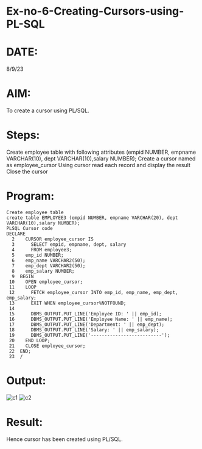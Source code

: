 # Ex-no-6-Creating-Cursors-using-PL-SQL
# DATE:
8/9/23
# AIM:
To create a cursor using PL/SQL.

# Steps:
Create employee table with following attributes (empid NUMBER, empname VARCHAR(10), dept VARCHAR(10),salary NUMBER);
Create a cursor named as employee_cursor
Using cursor read each record and display the result
Close the cursor
# Program:
```
Create employee table
create table EMPLOYEE3 (empid NUMBER, empname VARCHAR(20), dept VARCHAR(10),salary NUMBER);
PLSQL Cursor code
DECLARE
  2    CURSOR employee_cursor IS
  3      SELECT empid, empname, dept, salary
  4      FROM employee3;
  5    emp_id NUMBER;
  6    emp_name VARCHAR2(50);
  7    emp_dept VARCHAR2(50);
  8    emp_salary NUMBER;
  9  BEGIN
 10    OPEN employee_cursor;
 11    LOOP
 12      FETCH employee_cursor INTO emp_id, emp_name, emp_dept, emp_salary;
 13      EXIT WHEN employee_cursor%NOTFOUND;
 14
 15      DBMS_OUTPUT.PUT_LINE('Employee ID: ' || emp_id);
 16      DBMS_OUTPUT.PUT_LINE('Employee Name: ' || emp_name);
 17      DBMS_OUTPUT.PUT_LINE('Department: ' || emp_dept);
 18      DBMS_OUTPUT.PUT_LINE('Salary: ' || emp_salary);
 19      DBMS_OUTPUT.PUT_LINE('--------------------------');
 20    END LOOP;
 21    CLOSE employee_cursor;
 22  END;
 23  /
```
# Output:
![c1](https://github.com/HariviswanathB/Ex-no-6-Creating-Cursors-using-PL-SQL/assets/119103855/e3ebee1d-0879-4657-b038-977e006ea624)
![c2](https://github.com/HariviswanathB/Ex-no-6-Creating-Cursors-using-PL-SQL/assets/119103855/67fa5f32-98bc-43f9-b26a-868c6df87bc9)


 

# Result:
Hence cursor has been created using PL/SQL.
